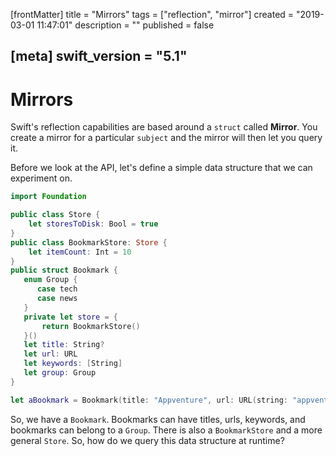 [frontMatter]
title = "Mirrors"
tags = ["reflection", "mirror"]
created = "2019-03-01 11:47:01"
description = ""
published = false

[meta]
swift_version = "5.1"
---

# Mirrors

Swift\'s reflection capabilities are based around a `struct` called
**Mirror**. You create a mirror for a particular `subject` and the
mirror will then let you query it.

Before we look at the API, let\'s define a simple data structure that we can experiment on.

``` Swift
import Foundation

public class Store {
    let storesToDisk: Bool = true
}
public class BookmarkStore: Store {
    let itemCount: Int = 10
}
public struct Bookmark {
   enum Group {
      case tech
      case news
   }
   private let store = {
       return BookmarkStore()
   }()
   let title: String?
   let url: URL
   let keywords: [String]
   let group: Group
}

let aBookmark = Bookmark(title: "Appventure", url: URL(string: "appventure.me")!, keywords: ["Swift", "iOS", "OSX"], group: .tech)
```

So, we have a `Bookmark`. Bookmarks can have titles, urls, keywords, and bookmarks can belong to a `Group`. There is also a `BookmarkStore` and a more general `Store`. So, how do we query this data structure at runtime?

